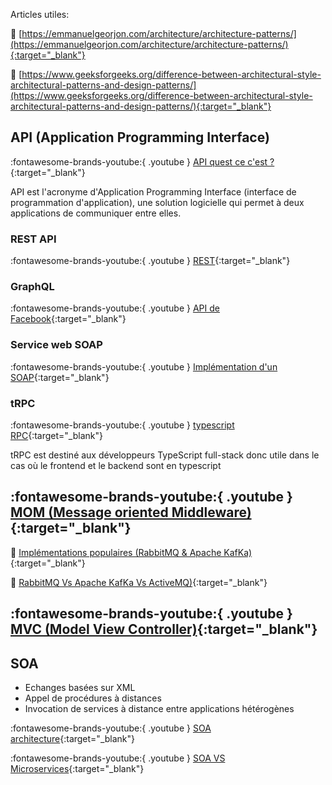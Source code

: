 Articles utiles: 

📄  [https://emmanuelgeorjon.com/architecture/architecture-patterns/](https://emmanuelgeorjon.com/architecture/architecture-patterns/){:target="_blank"}

📄  [https://www.geeksforgeeks.org/difference-between-architectural-style-architectural-patterns-and-design-patterns/](https://www.geeksforgeeks.org/difference-between-architectural-style-architectural-patterns-and-design-patterns/){:target="_blank"}


## API (Application Programming Interface)

:fontawesome-brands-youtube:{ .youtube } [API quest ce c'est ?](https://www.youtube.com/watch?v=T0DmHRdtqY0){:target="_blank"}

API est l'acronyme d'Application Programming Interface (interface de programmation d'application), une solution logicielle qui permet à deux applications de communiquer entre elles.

### REST API

:fontawesome-brands-youtube:{ .youtube } [REST](https://www.youtube.com/watch?v=SC4sEiBje1Q){:target="_blank"}

### GraphQL

:fontawesome-brands-youtube:{ .youtube } [API de Facebook](https://www.youtube.com/watch?v=GC8k7mAP464){:target="_blank"}

### Service web SOAP

:fontawesome-brands-youtube:{ .youtube } [Implémentation d'un SOAP](https://www.youtube.com/watch?v=HLAoj9HarwU&list=PL6bOvrvJX9SQ4Kc09Dw-cOHAA3GC79yTz&index=3){:target="_blank"}


### tRPC

:fontawesome-brands-youtube:{ .youtube } [typescript RPC](https://www.youtube.com/watch?v=i5ujev590Xw){:target="_blank"}

tRPC est destiné aux développeurs TypeScript full-stack donc utile dans le cas où le frontend et le backend sont en typescript


## :fontawesome-brands-youtube:{ .youtube } [MOM (Message oriented Middleware)](https://www.youtube.com/watch?v=8zaxoQOysBc){:target="_blank"}

📄  [Implémentations populaires (RabbitMQ & Apache KafKa)](https://blog.ippon.fr/2018/03/27/comparatif-rabbitmq-kafka/){:target="_blank"}

📄  [RabbitMQ Vs Apache KafKa Vs ActiveMQ)](https://www.cloudamqp.com/blog/activemq-vs-rabbitmq-an-indepth-comparison.html){:target="_blank"}


## :fontawesome-brands-youtube:{ .youtube } [MVC (Model View Controller)](https://www.youtube.com/watch?v=DUg2SWWK18I){:target="_blank"}

## SOA

- Echanges basées sur XML
- Appel de procédures à distances
- Invocation de services à distance entre applications hétérogènes

:fontawesome-brands-youtube:{ .youtube } [SOA architecture](https://www.youtube.com/watch?v=PA9RjHI463g){:target="_blank"}

:fontawesome-brands-youtube:{ .youtube } [SOA VS Microservices](https://www.youtube.com/watch?v=EpyPFnjue38){:target="_blank"}







